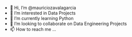 - 👋 Hi, I’m @mauriciozavalagarcia
- 👀 I’m interested in Data Projects
- 🌱 I’m currently learning Python
- 💞️ I’m looking to collaborate on Data Engineering Projects
- 📫 How to reach me ...

<!---
mauriciozavalagarcia/mauriciozavalagarcia is a ✨ special ✨ repository because its `README.md` (this file) appears on your GitHub profile.
You can click the Preview link to take a look at your changes.
--->

